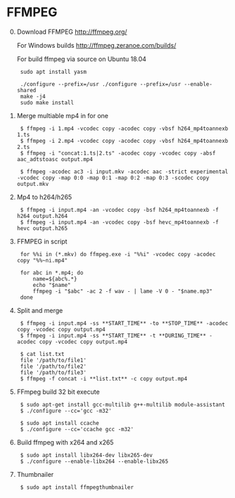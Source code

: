 FFMPEG
====================================

0. Download FFMPEG
    http://ffmpeg.org/

    For Windows builds
    http://ffmpeg.zeranoe.com/builds/

    For build ffmpeg via source on Ubuntu 18.04

        sudo apt install yasm
        
        ./configure --prefix=/usr ./configure --prefix=/usr --enable-shared
        make -j4
        sudo make install

1. Merge multiable mp4 in for one
    
        $ ffmpeg -i 1.mp4 -vcodec copy -acodec copy -vbsf h264_mp4toannexb 1.ts
        $ ffmpeg -i 2.mp4 -vcodec copy -acodec copy -vbsf h264_mp4toannexb 2.ts
        $ ffmpeg -i "concat:1.ts|2.ts" -acodec copy -vcodec copy -absf aac_adtstoasc output.mp4

        $ ffmpeg -acodec ac3 -i input.mkv -acodec aac -strict experimental -vcodec copy -map 0:0 -map 0:1 -map 0:2 -map 0:3 -scodec copy output.mkv

2. Mp4 to h264/h265

        $ ffmpeg -i input.mp4 -an -vcodec copy -bsf h264_mp4toannexb -f h264 output.h264
        $ ffmpeg -i input.mp4 -an -vcodec copy -bsf hevc_mp4toannexb -f hevc output.h265

3. FFMPEG in script

        for %%i in (*.mkv) do ffmpeg.exe -i "%%i" -vcodec copy -acodec copy "%%~ni.mp4"

        for abc in *.mp4; do
            name=${abc%.*}
            echo "$name"
            ffmpeg -i "$abc" -ac 2 -f wav - | lame -V 0 - "$name.mp3"
        done

4. Split and merge

        $ ffmpeg -i input.mp4 -ss **START_TIME** -to **STOP_TIME** -acodec copy -vcodec copy output.mp4
        $ ffmpeg -i input.mp4 -ss **START_TIME** -t **DURING_TIME** -acodec copy -vcodec copy output.mp4

        $ cat list.txt
        file '/path/to/file1'
        file '/path/to/file2'
        file '/path/to/file3'
        $ ffmpeg -f concat -i **list.txt** -c copy output.mp4

5. FFmpeg build 32 bit execute
   
        $ sudo apt-get install gcc-multilib g++-multilib module-assistant
        $ ./configure --cc='gcc -m32'

        $ sudo apt install ccache
        $ ./configure --cc='ccache gcc -m32'
   
6. Build ffmpeg with x264 and x265

        $ sudo apt install libx264-dev libx265-dev 
        $ ./configure --enable-libx264 --enable-libx265

7. Thumbnailer

        $ sudo apt install ffmpegthumbnailer
